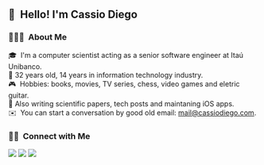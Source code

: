 ## 👋 &nbsp;Hello! I'm Cassio Diego

### 👨🏻‍💻 &nbsp;About Me

🎓 &nbsp;I'm a computer scientist acting as a senior software engineer at Itaú Unibanco.\
🖖 32 years old, 14 years in information technology industry.\
🎮 &nbsp;Hobbies: books, movies, TV series, chess, video games and eletric guitar.\
🚀 Also writing scientific papers, tech posts and maintaning iOS apps.\
✉️ &nbsp;You can start a conversation by good old email: mail@cassiodiego.com.

### 🤝🏻 &nbsp;Connect with Me
<p>
<a href="https://twitter.com/cassiodiego"><img src="https://img.shields.io/badge/-@cassiodiego-0077B5?style=flat&logo=Twitter&logoColor=white"/></a>
<a href="https://medium.com/@cassiodiego"><img src="https://img.shields.io/badge/-@cassiodiego-FFFFFF?style=flat&logo=Medium&logoColor=black"/></a>
  <a href="https://twitter.com/cassiodiego"><img src="https://img.shields.io/badge/-@cassiodiego-0077B5?style=flat&logo=Linkedin&logoColor=white"/></a>
</p>
